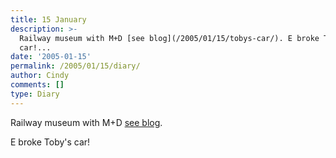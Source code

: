 ```yaml
---
title: 15 January
description: >-
  Railway museum with M+D [see blog](/2005/01/15/tobys-car/). E broke Toby's
  car!...
date: '2005-01-15'
permalink: /2005/01/15/diary/
author: Cindy
comments: []
type: Diary
---
```


Railway museum with M+D [see blog](/2005/01/15/tobys-car/).

E broke Toby's car!

